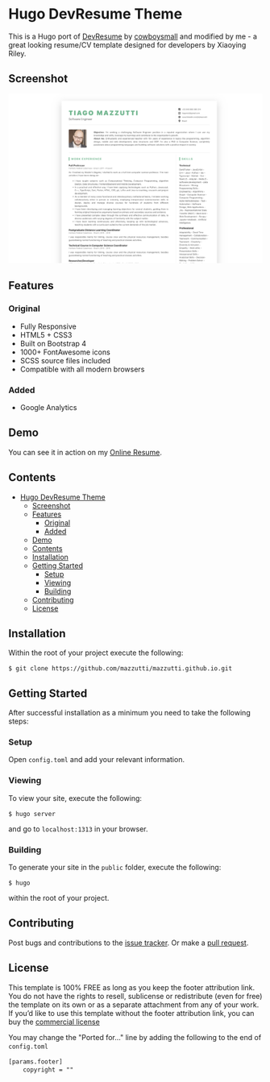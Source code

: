 # Hugo DevResume Theme

This is a Hugo port of [DevResume](//github.com/xriley/DevResume-Theme) by [cowboysmall](https://github.com/cowboysmall-tools/hugo-devresume-theme.git) and modified by me - a great looking resume/CV template 
designed for developers by Xiaoying Riley.

## Screenshot

![DevResume screenshot](https://raw.githubusercontent.com/mazzutti/mazzutti.github.io/main/themes/hugo-devresume-theme/images/screenshot.png)

## Features

### Original

- Fully Responsive
- HTML5 + CSS3
- Built on Bootstrap 4
- 1000+ FontAwesome icons
- SCSS source files included
- Compatible with all modern browsers

### Added

- Google Analytics

## Demo

You can see it in action on my [Online Resume](https://mazzutti.github.io/). 

## Contents

- [Hugo DevResume Theme](#hugo-devresume-theme)
  - [Screenshot](#screenshot)
  - [Features](#features)
    - [Original](#original)
    - [Added](#added)
  - [Demo](#demo)
  - [Contents](#contents)
  - [Installation](#installation)
  - [Getting Started](#getting-started)
    - [Setup](#setup)
    - [Viewing](#viewing)
    - [Building](#building)
  - [Contributing](#contributing)
  - [License](#license)

## Installation

Within the root of your project execute the following:

    $ git clone https://github.com/mazzutti/mazzutti.github.io.git

## Getting Started

After successful installation as a minimum you need to take the following steps:

### Setup

Open `config.toml` and add your relevant information.

### Viewing

To view your site, execute the following: 

    $ hugo server

and go to `localhost:1313` in your browser.

### Building

To generate your site in the `public` folder, execute the following:

    $ hugo

within the root of your project.

## Contributing

Post bugs and contributions to the [issue tracker](//github.com/cowboysmall-tools/hugo-devresume-theme/issues). 
Or make a [pull request](//github.com/cowboysmall-tools/hugo-devresume-theme/pulls).

## License

This template is 100% FREE as long as you keep the footer attribution link. You do not have the rights to resell, 
sublicense or redistribute (even for free) the template on its own or as a separate attachment from any of your work.
If you’d like to use this template without the footer attribution link, you can buy the 
[commercial license](https://themes.3rdwavemedia.com/bootstrap-templates/resume/devresume-free-bootstrap-4-resume-cv-template-for-developers/)

You may change the "Ported for..." line by adding the following to the end of `config.toml`

    [params.footer]
        copyright = ""